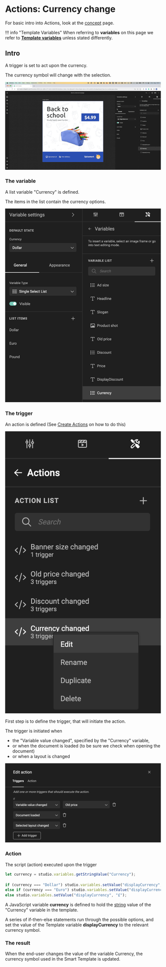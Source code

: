 # Actions: Currency change

For basic intro into Actions, look at the [concept](/GraFx-Studio/concepts/actions/) page.

!!! info "Template Variables"
	When referring to **variables** on this page we refer to **[Template variables](/GraFx-Studio/concepts/variables/#template-variables)** unless stated differently.

## Intro

A trigger is set to act upon the currency.

The currency symbol will change with the selection.

![Movie](demo.gif)

### The variable

A list variable "Currency" is defined.

The items in the list contain the currency options.

![screenshot](variable.png)

### The trigger

An action is defined (See [Create Actions](/GraFx-Studio/guides/actions/create/) on how to do this)

![screenshot](action.png)

First step is to define the trigger, that will initiate the action.

The trigger is initiated when

- the "Variable value changed", specified by the "Currency" variable, 
- or when the document is loaded (to be sure we check when opening the document)
- or when a layout is changed

![screenshot](trigger.png)

### Action

The script (action) executed upon the trigger

``` js
let currency = studio.variables.getStringValue("Currency");

if (currency === "Dollar") studio.variables.setValue("displayCurrency", "$")
else if (currency === "Euro") studio.variables.setValue("displayCurrency", "€")
else studio.variables.setValue("displayCurrency", "£");
```

A JavaScript variable **currency** is defined to hold the [string](https://www.w3schools.com/js/js_strings.asp) value of the "Currency" variable in the template.

A series of if-then-else statements run through the possible options, and set the value of the Template variable **displayCurrency** to the relevant currency symbol.

### The result

When the end-user changes the value of the variable Currency, the currency symbol used in the Smart Template is updated.
